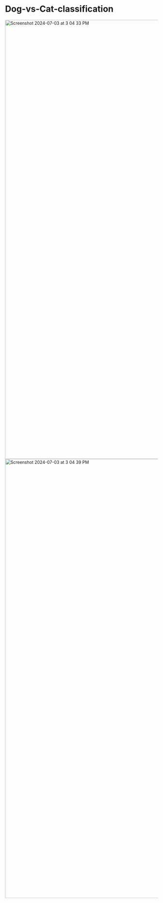 # Dog-vs-Cat-classification
<img width="1440" alt="Screenshot 2024-07-03 at 3 04 33 PM" src="https://github.com/represent81400/Dog-vs-Cat-classification/assets/104976650/e0397e24-424f-45a2-a3e0-217c2355a87e">
<img width="1440" alt="Screenshot 2024-07-03 at 3 04 39 PM" src="https://github.com/represent81400/Dog-vs-Cat-classification/assets/104976650/612a0cd3-cf70-420a-a1f5-ef661373c9c7">
